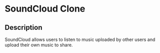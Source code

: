 # SoundCloud Clone

## Description 
 SoundCloud allows users to listen to music uploaded by other users and upload their own music to share. 
